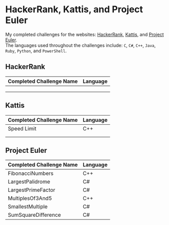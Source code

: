 # HackerRank, Kattis, and Project Euler
My completed challenges for the websites: [HackerRank](https://www.hackerrank.com "HackerRank Homepage"), [Kattis](https://open.kattis.com "Kattis Homepage"), and [Project Euler](https://www.projecteuler.net "Project Euler Homepage").</br>
The languages used throughout the challenges include: `C`, `C#`, `C++`, `Java`, `Ruby`, `Python`, and `PowerShell`. 

## HackerRank 
| Completed Challenge Name| Language      | 
| :-----------------------|:--------------| 
|                         |               | 
|                         |               | 
|                         |               | 

## Kattis 
| Completed Challenge Name| Language      | 
| :-----------------------|:--------------| 
| Speed Limit             | C++           | 
|                         |               | 
|                         |               | 


## Project Euler
| Completed Challenge Name       | Language      | 
| :------------------------------|:--------------| 
| FibonacciNumbers               | C++           | 
| LargestPalidrome               | C#            | 
| LargestPrimeFactor             | C#            |
| MultiplesOf3And5               | C++           |
| SmallestMultiple               | C#            |
| SumSquareDifference            | C#            |
